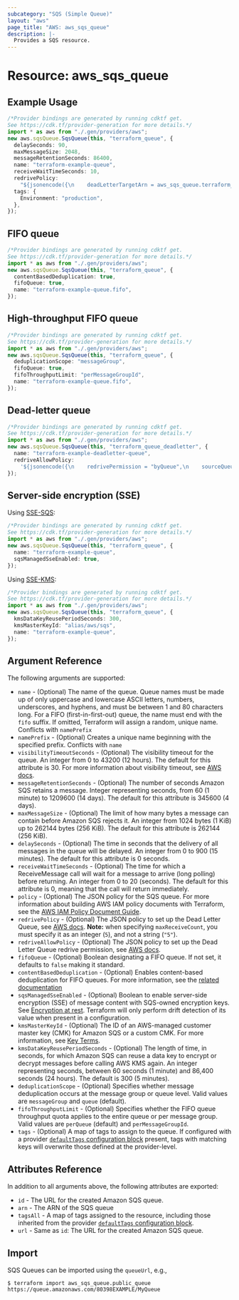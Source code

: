 ```yaml
---
subcategory: "SQS (Simple Queue)"
layout: "aws"
page_title: "AWS: aws_sqs_queue"
description: |-
  Provides a SQS resource.
---
```


# Resource: aws\_sqs\_queue

## Example Usage

```typescript
/*Provider bindings are generated by running cdktf get.
See https://cdk.tf/provider-generation for more details.*/
import * as aws from "./.gen/providers/aws";
new aws.sqsQueue.SqsQueue(this, "terraform_queue", {
  delaySeconds: 90,
  maxMessageSize: 2048,
  messageRetentionSeconds: 86400,
  name: "terraform-example-queue",
  receiveWaitTimeSeconds: 10,
  redrivePolicy:
    "${jsonencode({\n    deadLetterTargetArn = aws_sqs_queue.terraform_queue_deadletter.arn\n    maxReceiveCount     = 4\n  })}",
  tags: {
    Environment: "production",
  },
});

```

## FIFO queue

```typescript
/*Provider bindings are generated by running cdktf get.
See https://cdk.tf/provider-generation for more details.*/
import * as aws from "./.gen/providers/aws";
new aws.sqsQueue.SqsQueue(this, "terraform_queue", {
  contentBasedDeduplication: true,
  fifoQueue: true,
  name: "terraform-example-queue.fifo",
});

```

## High-throughput FIFO queue

```typescript
/*Provider bindings are generated by running cdktf get.
See https://cdk.tf/provider-generation for more details.*/
import * as aws from "./.gen/providers/aws";
new aws.sqsQueue.SqsQueue(this, "terraform_queue", {
  deduplicationScope: "messageGroup",
  fifoQueue: true,
  fifoThroughputLimit: "perMessageGroupId",
  name: "terraform-example-queue.fifo",
});

```

## Dead-letter queue

```typescript
/*Provider bindings are generated by running cdktf get.
See https://cdk.tf/provider-generation for more details.*/
import * as aws from "./.gen/providers/aws";
new aws.sqsQueue.SqsQueue(this, "terraform_queue_deadletter", {
  name: "terraform-example-deadletter-queue",
  redriveAllowPolicy:
    '${jsonencode({\n    redrivePermission = "byQueue",\n    sourceQueueArns   = [aws_sqs_queue.terraform_queue.arn]\n  })}',
});

```

## Server-side encryption (SSE)

Using [SSE-SQS](https://docs.aws.amazon.com/AWSSimpleQueueService/latest/SQSDeveloperGuide/sqs-configure-sqs-sse-queue.html):

```typescript
/*Provider bindings are generated by running cdktf get.
See https://cdk.tf/provider-generation for more details.*/
import * as aws from "./.gen/providers/aws";
new aws.sqsQueue.SqsQueue(this, "terraform_queue", {
  name: "terraform-example-queue",
  sqsManagedSseEnabled: true,
});

```

Using [SSE-KMS](https://docs.aws.amazon.com/AWSSimpleQueueService/latest/SQSDeveloperGuide/sqs-configure-sse-existing-queue.html):

```typescript
/*Provider bindings are generated by running cdktf get.
See https://cdk.tf/provider-generation for more details.*/
import * as aws from "./.gen/providers/aws";
new aws.sqsQueue.SqsQueue(this, "terraform_queue", {
  kmsDataKeyReusePeriodSeconds: 300,
  kmsMasterKeyId: "alias/aws/sqs",
  name: "terraform-example-queue",
});

```

## Argument Reference

The following arguments are supported:

* `name` - (Optional) The name of the queue. Queue names must be made up of only uppercase and lowercase ASCII letters, numbers, underscores, and hyphens, and must be between 1 and 80 characters long. For a FIFO (first-in-first-out) queue, the name must end with the `fifo` suffix. If omitted, Terraform will assign a random, unique name. Conflicts with `namePrefix`
* `namePrefix` - (Optional) Creates a unique name beginning with the specified prefix. Conflicts with `name`
* `visibilityTimeoutSeconds` - (Optional) The visibility timeout for the queue. An integer from 0 to 43200 (12 hours). The default for this attribute is 30. For more information about visibility timeout, see [AWS docs](https://docs.aws.amazon.com/AWSSimpleQueueService/latest/SQSDeveloperGuide/AboutVT.html).
* `messageRetentionSeconds` - (Optional) The number of seconds Amazon SQS retains a message. Integer representing seconds, from 60 (1 minute) to 1209600 (14 days). The default for this attribute is 345600 (4 days).
* `maxMessageSize` - (Optional) The limit of how many bytes a message can contain before Amazon SQS rejects it. An integer from 1024 bytes (1 KiB) up to 262144 bytes (256 KiB). The default for this attribute is 262144 (256 KiB).
* `delaySeconds` - (Optional) The time in seconds that the delivery of all messages in the queue will be delayed. An integer from 0 to 900 (15 minutes). The default for this attribute is 0 seconds.
* `receiveWaitTimeSeconds` - (Optional) The time for which a ReceiveMessage call will wait for a message to arrive (long polling) before returning. An integer from 0 to 20 (seconds). The default for this attribute is 0, meaning that the call will return immediately.
* `policy` - (Optional) The JSON policy for the SQS queue. For more information about building AWS IAM policy documents with Terraform, see the [AWS IAM Policy Document Guide](https://learn.hashicorp.com/terraform/aws/iam-policy).
* `redrivePolicy` - (Optional) The JSON policy to set up the Dead Letter Queue, see [AWS docs](https://docs.aws.amazon.com/AWSSimpleQueueService/latest/SQSDeveloperGuide/SQSDeadLetterQueue.html). **Note:** when specifying `maxReceiveCount`, you must specify it as an integer (`5`), and not a string (`"5"`).
* `redriveAllowPolicy` - (Optional) The JSON policy to set up the Dead Letter Queue redrive permission, see [AWS docs](https://docs.aws.amazon.com/AWSSimpleQueueService/latest/SQSDeveloperGuide/SQSDeadLetterQueue.html).
* `fifoQueue` - (Optional) Boolean designating a FIFO queue. If not set, it defaults to `false` making it standard.
* `contentBasedDeduplication` - (Optional) Enables content-based deduplication for FIFO queues. For more information, see the [related documentation](http://docs.aws.amazon.com/AWSSimpleQueueService/latest/SQSDeveloperGuide/FIFO-queues.html#FIFO-queues-exactly-once-processing)
* `sqsManagedSseEnabled` - (Optional) Boolean to enable server-side encryption (SSE) of message content with SQS-owned encryption keys. See [Encryption at rest](https://docs.aws.amazon.com/AWSSimpleQueueService/latest/SQSDeveloperGuide/sqs-server-side-encryption.html). Terraform will only perform drift detection of its value when present in a configuration.
* `kmsMasterKeyId` - (Optional) The ID of an AWS-managed customer master key (CMK) for Amazon SQS or a custom CMK. For more information, see [Key Terms](http://docs.aws.amazon.com/AWSSimpleQueueService/latest/SQSDeveloperGuide/sqs-server-side-encryption.html#sqs-sse-key-terms).
* `kmsDataKeyReusePeriodSeconds` - (Optional) The length of time, in seconds, for which Amazon SQS can reuse a data key to encrypt or decrypt messages before calling AWS KMS again. An integer representing seconds, between 60 seconds (1 minute) and 86,400 seconds (24 hours). The default is 300 (5 minutes).
* `deduplicationScope` - (Optional) Specifies whether message deduplication occurs at the message group or queue level. Valid values are `messageGroup` and `queue` (default).
* `fifoThroughputLimit` - (Optional) Specifies whether the FIFO queue throughput quota applies to the entire queue or per message group. Valid values are `perQueue` (default) and `perMessageGroupId`.
* `tags` - (Optional) A map of tags to assign to the queue. If configured with a provider [`defaultTags` configuration block](https://registry.terraform.io/providers/hashicorp/aws/latest/docs#default_tags-configuration-block) present, tags with matching keys will overwrite those defined at the provider-level.

## Attributes Reference

In addition to all arguments above, the following attributes are exported:

* `id` - The URL for the created Amazon SQS queue.
* `arn` - The ARN of the SQS queue
* `tagsAll` - A map of tags assigned to the resource, including those inherited from the provider [`defaultTags` configuration block](https://registry.terraform.io/providers/hashicorp/aws/latest/docs#default_tags-configuration-block).
* `url` - Same as `id`: The URL for the created Amazon SQS queue.

## Import

SQS Queues can be imported using the `queueUrl`, e.g.,

```console
$ terraform import aws_sqs_queue.public_queue https://queue.amazonaws.com/80398EXAMPLE/MyQueue
```
